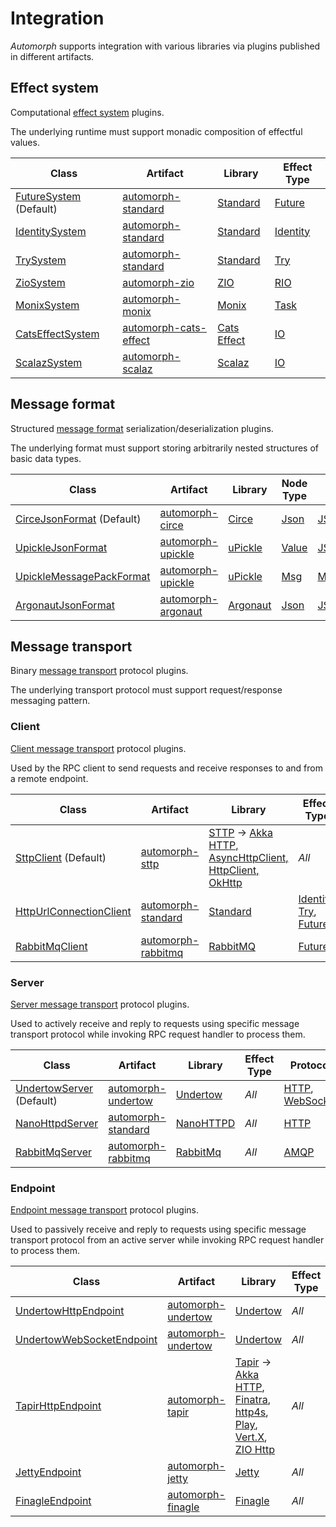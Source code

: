 # Integration

*Automorph* supports integration with various libraries via plugins published in different artifacts.

## Effect system

Computational [effect system](https://www.javadoc.io/doc/org.automorph/automorph-spi_2.13/latest/automorph/spi/EffectSystem.html) plugins.

The underlying runtime must support monadic composition of effectful values.

| Class | Artifact | Library | Effect Type |
| ---- | --- | --- | --- |
| [FutureSystem](https://www.javadoc.io/doc/org.automorph/automorph-standard_2.13/latest/automorph/system/FutureSystem.html) (Default) | [automorph-standard](https://mvnrepository.com/artifact/org.automorph/automorph-standard) | [Standard](https://docs.scala-lang.org/overviews/core/futures.html) | [Future](https://www.scala-lang.org/api/current/scala/concurrent/Future.html) |
| [IdentitySystem](https://www.javadoc.io/doc/org.automorph/automorph-standard_2.13/latest/automorph/system/IdentitySystem.html) | [automorph-standard](https://mvnrepository.com/artifact/org.automorph/automorph-standard) | [Standard](https://www.scala-lang.org/) | [Identity](https://www.javadoc.io/doc/org.automorph/automorph-standard_2.13/latest/automorph/system/IdentitySystem$$Identity.html) |
| [TrySystem](https://www.javadoc.io/doc/org.automorph/automorph-standard_2.13/latest/automorph/system/TrySystem.html) | [automorph-standard](https://mvnrepository.com/artifact/org.automorph/automorph-standard) | [Standard](https://docs.scala-lang.org/overviews/scala-book/functional-error-handling.html) | [Try](https://www.scala-lang.org/api/2.13.6/scala/util/Try.html) |
| [ZioSystem](https://www.javadoc.io/doc/org.automorph/automorph-zio_2.13/latest/automorph/system/ZioSystem.html) | [automorph-zio](https://mvnrepository.com/artifact/org.automorph/automorph-zio) | [ZIO](https://zio.dev/) | [RIO](https://javadoc.io/doc/dev.zio/zio_2.13/latest/zio/RIO$.html) |
| [MonixSystem](https://www.javadoc.io/doc/org.automorph/automorph-monix_2.13/latest/automorph/system/MonixSystem.html) | [automorph-monix](https://mvnrepository.com/artifact/org.automorph/automorph-monix) | [Monix](https://monix.io/) | [Task](https://monix.io/api/current/monix/eval/Task.html) |
| [CatsEffectSystem](https://www.javadoc.io/doc/org.automorph/automorph-cats-effect_2.13/latest/automorph/system/CatsEffectSystem.html) | [automorph-cats-effect](https://mvnrepository.com/artifact/org.automorph/automorph-cats-effect) | [Cats Effect](https://typelevel.org/cats-effect/) | [IO](https://www.javadoc.io/doc/org.typelevel/cats-effect_3/latest/cats/effect/IO.html) |
| [ScalazSystem](https://www.javadoc.io/doc/org.automorph/automorph-scalaz_2.13/latest/automorph/system/ScalazSystem.html) | [automorph-scalaz](https://mvnrepository.com/artifact/org.automorph/automorph-scalaz) | [Scalaz](https://github.com/scalaz) | [IO](https://www.javadoc.io/doc/org.scalaz/scalaz_2.13/latest/scalaz/effect/IO.html) |

## Message format

Structured [message format](https://www.javadoc.io/doc/org.automorph/automorph-spi_2.13/latest/automorph/spi/MessageFormat.html) serialization/deserialization plugins.

The underlying format must support storing arbitrarily nested structures of basic data types.

| Class | Artifact | Library | Node Type | Format |
| ---- | --- | --- | --- | --- |
| [CirceJsonFormat](https://www.javadoc.io/doc/org.automorph/automorph-circe_2.13/latest/automorph/format/json/CirceJsonFormat.html) (Default) | [automorph-circe](https://mvnrepository.com/artifact/org.automorph/automorph-circe) | [Circe](https://circe.github.io/circe) |[Json](https://circe.github.io/circe/api/io/circe/Json.html) | [JSON](https://www.json.org/) |
| [UpickleJsonFormat](https://www.javadoc.io/doc/org.automorph/automorph-upickle_2.13/latest/automorph/format/json/UpickleJsonFormat.html) | [automorph-upickle](https://mvnrepository.com/artifact/org.automorph/automorph-upickle) | [uPickle](https://github.com/com-lihaoyi/upickle) |[Value](http://com-lihaoyi.github.io/upickle/#uJson) | [JSON](https://www.json.org/) |
| [UpickleMessagePackFormat](https://www.javadoc.io/doc/org.automorph/automorph-upickle_2.13/latest/automorph/format/messagepack/UpickleMessagePackFormat.html) | [automorph-upickle](https://mvnrepository.com/artifact/org.automorph/automorph-upickle) | [uPickle](https://github.com/com-lihaoyi/upickle) |[Msg](http://com-lihaoyi.github.io/upickle/#uPack) | [MessagePack](https://msgpack.org/) |
| [ArgonautJsonFormat](https://www.javadoc.io/doc/org.automorph/automorph-argonaut_2.13/latest/automorph/format/json/ArgonautJsonFormat.html) | [automorph-argonaut](https://mvnrepository.com/artifact/org.automorph/automorph-argonaut) | [Argonaut](http://argonaut.io/doc/) |[Json](http://argonaut.io/scaladocs/#argonaut.Json) | [JSON](https://www.json.org/) |

## Message transport

Binary [message transport](https://www.javadoc.io/doc/org.automorph/automorph-spi_2.13/latest/automorph/spi/MessageTransport.html) protocol plugins.

The underlying transport protocol must support request/response messaging pattern.

### Client

[Client message transport](https://www.javadoc.io/doc/org.automorph/automorph-spi_2.13/latest/automorph/spi/ClientMessageTransport.html) protocol plugins.

Used by the RPC client to send requests and receive responses to and from a remote endpoint.

| Class | Artifact | Library | Effect Type | Protocol |
| ---- | --- | --- | --- | --- |
| [SttpClient](https://www.javadoc.io/doc/org.automorph/automorph-sttp_2.13/latest/automorph/transport/http/client/SttpClient.html) (Default) | [automorph-sttp](https://mvnrepository.com/artifact/org.automorph/automorph-sttp) | [STTP](https://sttp.softwaremill.com/en/latest/) -> [Akka HTTP, AsyncHttpClient, HttpClient, OkHttp](https://sttp.softwaremill.com/en/latest/backends/summary.html)| *All* | [HTTP](https://en.wikipedia.org/wiki/Hypertext_Transfer_Protocol), [WebSocket](https://en.wikipedia.org/wiki/WebSocket) |
| [HttpUrlConnectionClient](https://www.javadoc.io/doc/org.automorph/automorph-standard_2.13/latest/automorph/transport/http/client/HttpUrlConnectionClient.html) | [automorph-standard](https://mvnrepository.com/artifact/org.automorph/automorph-standard) | [Standard](https://docs.oracle.com/javase/8/docs/api/java/net/HttpURLConnection.html) | [Identity](https://www.javadoc.io/doc/org.automorph/automorph-standard_2.13/latest/automorph/system/IdentitySystem$$Identity.html), [Try](https://www.scala-lang.org/api/2.13.6/scala/util/Try.html), [Future](https://www.scala-lang.org/api/current/scala/concurrent/Future.html) | [HTTP](https://en.wikipedia.org/wiki/Hypertext_Transfer_Protocol) |
| [RabbitMqClient](https://www.javadoc.io/doc/org.automorph/automorph-rabbitmq_2.13/latest/automorph/transport/amqp/client/RabbitMqClient.html) | [automorph-rabbitmq](https://mvnrepository.com/artifact/org.automorph/automorph-rabbitmq) | [RabbitMQ](https://www.rabbitmq.com/java-client.html) | [Future](https://www.scala-lang.org/api/current/scala/concurrent/Future.html) | [AMQP](https://en.wikipedia.org/wiki/Advanced_Message_Queuing_Protocol) |

### Server

[Server message transport](https://www.javadoc.io/doc/org.automorph/automorph-spi_2.13/latest/automorph/spi/ServerMessageTransport.html) protocol plugins.

Used to actively receive and reply to requests using specific message transport protocol
while invoking RPC request handler to process them.

| Class | Artifact | Library | Effect Type | Protocol |
| ---- | --- | --- | --- | --- |
| [UndertowServer](https://www.javadoc.io/doc/org.automorph/automorph-undertow_2.13/latest/automorph/transport/http/server/UndertowServer.html) (Default) | [automorph-undertow](https://mvnrepository.com/artifact/org.automorph/automorph-undertow) | [Undertow](https://undertow.io/) | *All* | [HTTP](https://en.wikipedia.org/wiki/Hypertext_Transfer_Protocol), [WebSocket](https://en.wikipedia.org/wiki/WebSocket) |
| [NanoHttpdServer](https://www.javadoc.io/doc/org.automorph/automorph-standard_2.13/latest/automorph/transport/http/server/NanoHttpdServer.html) | [automorph-standard](https://mvnrepository.com/artifact/org.automorph/automorph-standard) | [NanoHTTPD](https://github.com/NanoHttpd/nanohttpd) | *All* | [HTTP](https://en.wikipedia.org/wiki/Hypertext_Transfer_Protocol) |
| [RabbitMqServer](https://www.javadoc.io/doc/org.automorph/automorph-rabbitmq_2.13/latest/automorph/transport/amqp/server/RabbitMqServer.html) | [automorph-rabbitmq](https://mvnrepository.com/artifact/org.automorph/automorph-rabbitmq) | [RabbitMq](https://www.rabbitmq.com/java-client.html) | *All* | [AMQP](https://en.wikipedia.org/wiki/Advanced_Message_Queuing_Protocol) |

### Endpoint

[Endpoint message transport](https://www.javadoc.io/doc/org.automorph/automorph-spi_2.13/latest/automorph/spi/EndpointMessageTransport.html) protocol plugins.

Used to passively receive and reply to requests using specific message transport protocol from an active server while invoking RPC request handler to process them.

| Class | Artifact | Library | Effect Type | Protocol |
| ---- | --- | --- | --- | --- |
| [UndertowHttpEndpoint](https://www.javadoc.io/doc/org.automorph/automorph-undertow_2.13/latest/automorph/transport/http/endpoint/UndertowHttpEndpoint.html) | [automorph-undertow](https://mvnrepository.com/artifact/org.automorph/automorph-undertow) | [Undertow](https://undertow.io/) | *All* | [HTTP](https://en.wikipedia.org/wiki/Hypertext_Transfer_Protocol) |
| [UndertowWebSocketEndpoint](https://www.javadoc.io/doc/org.automorph/automorph-undertow_2.13/latest/automorph/transport/websocket/endpoint/UndertowWebSocketEndpoint.html) | [automorph-undertow](https://mvnrepository.com/artifact/org.automorph/automorph-undertow) | [Undertow](https://undertow.io/) | *All* | [WebSocket](https://en.wikipedia.org/wiki/WebSocket) |
| [TapirHttpEndpoint](https://www.javadoc.io/doc/org.automorph/automorph-tapir_2.13/latest/automorph/transport/http/endpoint/TapirHttpEndpoint.html) | [automorph-tapir](https://mvnrepository.com/artifact/org.automorph/automorph-tapir) | [Tapir](https://tapir.softwaremill.com/) -> [Akka HTTP](https://tapir.softwaremill.com/en/latest/server/akkahttp.html), [Finatra](https://tapir.softwaremill.com/en/latest/server/finatra.html), [http4s](https://tapir.softwaremill.com/en/latest/server/http4s.html), [Play](https://tapir.softwaremill.com/en/latest/server/play.html), [Vert.X](https://tapir.softwaremill.com/en/latest/server/vertx.html), [ZIO Http](https://tapir.softwaremill.com/en/latest/server/ziohttp.html) | *All* | [HTTP](https://en.wikipedia.org/wiki/Hypertext_Transfer_Protocol) |
| [JettyEndpoint](https://www.javadoc.io/doc/org.automorph/automorph-jetty_2.13/latest/automorph/transport/http/endpoint/JettyEndpoint.html) | [automorph-jetty](https://mvnrepository.com/artifact/org.automorph/automorph-jetty) | [Jetty](https://www.eclipse.org/jetty/) | *All* | [HTTP](https://en.wikipedia.org/wiki/Hypertext_Transfer_Protocol) |
| [FinagleEndpoint](https://www.javadoc.io/doc/org.automorph/automorph-finagle_2.13/latest/automorph/transport/http/endpoint/FinagleEndpoint.html) | [automorph-finagle](https://mvnrepository.com/artifact/org.automorph/automorph-finagle) | [Finagle](https://twitter.github.io/finagle/) | *All* | [HTTP](https://en.wikipedia.org/wiki/Hypertext_Transfer_Protocol) |
